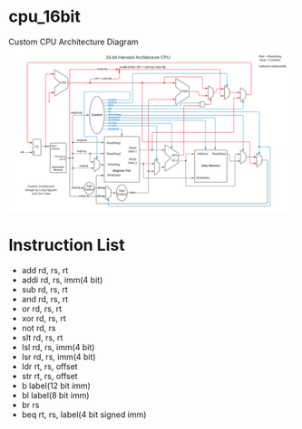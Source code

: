 # cpu_16bit
Custom CPU Architecture Diagram
![alt text](https://github.com/lhn1703/cpu_16bit/blob/main/documentation/CPU_Diagram.png)

# Instruction List 
- add 	rd, rs, rt
- addi	rd, rs, imm(4 bit)
- sub  	rd, rs, rt
-	and	  rd, rs, rt
-	or	  rd, rs, rt
-	xor 	rd, rs, rt
-	not	  rd, rs
-	slt	  rd, rs, rt
-	lsl	  rd, rs, imm(4 bit)
-	lsr	  rd, rs, imm(4 bit)
-	ldr	  rt, rs, offset
-	str	  rt, rs, offset
-	b	    label(12 bit imm)
-	bl	  label(8 bit imm)
-	br	  rs
-	beq	  rt, rs, label(4 bit signed imm)
